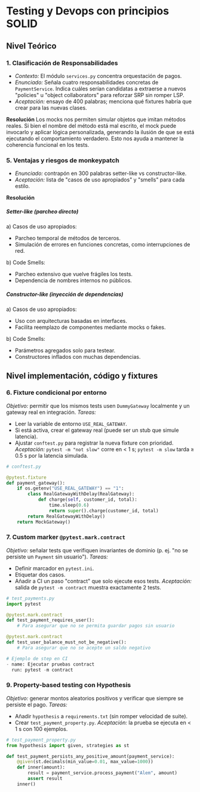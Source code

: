 ﻿# Testing y Devops con principios SOLID

## Nivel Teórico

### 1. Clasificación de Responsabilidades
- *Contexto:* El módulo `services.py` concentra orquestación de pagos.
- *Enunciado:* Señala cuatro responsabilidades concretas de `PaymentService`. Indica cuáles serían candidatas a extraerse a nuevos "policies" u "object collaborators" para reforzar SRP sin romper LSP.
- *Aceptación:* ensayo de 400 palabras; menciona qué fixtures habría que crear para las nuevas clases.

**Resolución**
Los mocks nos permiten simular objetos que imitan métodos reales. Si bien el nombre del método está mal escrito, el mock puede invocarlo y aplicar lógica personalizada, generando la ilusión de que se está ejecutando el comportamiento verdadero. Esto nos ayuda a mantener la coherencia funcional en los tests.


### 5. Ventajas y riesgos de monkeypatch
- *Enunciado:* contrapón en 300 palabras setter-like vs constructor-like.
- *Aceptación:* lista de "casos de uso apropiados" y "smells" para cada estilo.

**Resolución**
##### Setter-like (parcheo directo)
a) Casos de uso apropiados:
-   Parcheo temporal de métodos de terceros.
-   Simulación de errores en funciones concretas, como interrupciones de red.

b) Code Smells:
-   Parcheo extensivo que vuelve frágiles los tests.
-   Dependencia de nombres internos no públicos.
    

##### Constructor-like (inyección de dependencias)
a) Casos de uso apropiados:
-   Uso con arquitecturas basadas en interfaces.
-   Facilita reemplazo de componentes mediante mocks o fakes.

b) Code Smells:
-   Parámetros agregados solo para testear.
-   Constructores inflados con muchas dependencias.

## Nivel implementación, código y fixtures
### 6. Fixture condicional por entorno
   *Objetivo:* permitir que los mismos tests usen `DummyGateway` localmente y un gateway real en integración.
   *Tareas:*
- Leer la variable de entorno `USE_REAL_GATEWAY`.
- Si está activa, crear el gateway real (puede ser un stub que simule latencia).
- Ajustar `conftest.py` para registrar la nueva fixture con prioridad.
*Aceptación:* `pytest -m "not slow"` corre en < 1 s; `pytest -m slow` tarda ≥ 0.5 s por la latencia simulada.
```python
# conftest.py

@pytest.fixture
def payment_gateway():
    if os.getenv("USE_REAL_GATEWAY") == "1":
        class RealGatewayWithDelay(RealGateway):
            def charge(self, customer_id, total):
                time.sleep(0.6)
                return super().charge(customer_id, total)
        return RealGatewayWithDelay()
    return MockGateway()
```

### 7. Custom marker `@pytest.mark.contract`
   *Objetivo:* señalar tests que verifiquen invariantes de dominio (p. ej. "no se persiste un `Payment` sin usuario").
   *Tareas:*
   - Definir marcador en `pytest.ini`.
   -  Etiquetar dos casos.
   -  Añadir a CI un paso "contract" que solo ejecute esos tests.
      *Aceptación:* salida de `pytest -m contract` muestra exactamente 2 tests.

```python
# test_payments.py
import pytest

@pytest.mark.contract
def test_payment_requires_user():
    # Para asegurar que no se permita guardar pagos sin usuario

@pytest.mark.contract
def test_user_balance_must_not_be_negative():
    # Para asegurar que no se acepte un saldo negativo

# Ejemplo de step en CI
- name: Ejecutar pruebas contract
  run: pytest -m contract
```

### 9. Property-based testing con Hypothesis
   *Objetivo:* generar montos aleatorios positivos y verificar que siempre se persiste el pago.
   *Tareas:*
- Añadir `hypothesis` a `requirements.txt` (sin romper velocidad de suite).
- Crear `test_payment_property.py`.
      *Aceptación:* la prueba se ejecuta en < 1 s con 100 ejemplos.

```python
# test_payment_property.py
from hypothesis import given, strategies as st

def test_payment_persists_any_positive_amount(payment_service):
    @given(st.decimals(min_value=0.01, max_value=1000))
    def inner(amount):
        result = payment_service.process_payment("Alem", amount)
        assert result
    inner()
```
  
